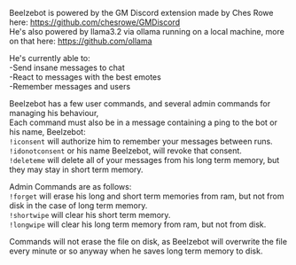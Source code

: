 Beelzebot is powered by the GM Discord extension made by Ches Rowe here: https://github.com/chesrowe/GMDiscord  
He's also powered by llama3.2 via ollama running on a local machine, more on that here: https://github.com/ollama  

He's currently able to:  
-Send insane messages to chat  
-React to messages with the best emotes  
-Remember messages and users  

Beelzebot has a few user commands, and several admin commands for managing his behaviour,  
Each command must also be in a message containing a ping to the bot or his name, Beelzebot:  
`!iconsent` will authorize him to remember your messages between runs.  
`!idonotconsent` or his name Beelzebot, will revoke that consent.  
`!deleteme` will delete all of your messages from his long term memory, but they may stay in short term memory.   

Admin Commands are as follows:  
`!forget` will erase his long and short term memories from ram, but not from disk in the case of long term memory.  
`!shortwipe` will clear his short term memory.  
`!longwipe` will clear his long term memory from ram, but not from disk.  

Commands will not erase the file on disk, as Beelzebot will overwrite the file every minute or so anyway when he saves long term memory to disk.
